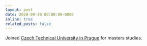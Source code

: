```yaml
---
layout: post
date: 2020-09-30 00:00:00-0000
inline: true
related_posts: false
---
```


Joined [Czech Technical University in Prague](https://oi.fel.cvut.cz/en/) for masters studies.

